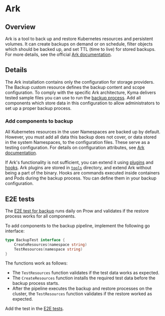 # Ark

## Overview

Ark is a tool to back up and restore Kubernetes resources and persistent volumes. It can create backups on demand or on schedule, filter objects which should be backed up, and set TTL (time to live) for stored backups. For more details, see the official [Ark documentation](https://heptio.github.io/velero/v0.9.0/).

## Details

The Ark installation contains only the configuration for storage providers. The Backup custom resource defines the backup content and scope configuration. To comply with the specific Ark architecture, Kyma delivers tested sample files you can use to run the [backup process](https://github.com/kyma-project/kyma/tree/master/docs/backup/docs). Add all components which store data in this configuration to allow administrators to set up a proper backup process.

### Add components to backup

All Kubernetes resources in the user Namespaces are backed up by default. However, you must add all data this backup does not cover, or data stored in the system Namespaces, to the configuration files. These serve as a testing configuration. For details on configuration attributes, see [Ark documentation](https://github.com/heptio/velero/blob/master/docs/api-types/backup.md).

If Ark's functionality is not sufficient, you can extend it using [plugins](https://heptio.github.io/velero/v0.10.0/plugins) and [hooks](https://heptio.github.io/velero/v0.10.0/hooks). Ark plugins are stored in [`tools`](tools/ark-plugins) directory, and extend Ark without being a part of the binary. Hooks are commands executed inside containers and Pods during the backup process. You can define them in your backup configuration.

## E2E tests

The [E2E test for backup](https://github.com/kyma-project/kyma/tree/master/tests/end-to-end/backup-restore-test) runs daily on Prow and validates if the restore process works for all components.

To add components to the backup pipeline, implement the following go interface:

```go
type BackupTest interface {
    CreateResources(namespace string)
    TestResources(namespace string)
}
```
The functions work as follows:

- The `TestResources` function validates if the test data works as expected. 
- The `CreateResources` function installs the required test data before the backup process starts.
- After the pipeline executes the backup and restore processes on the cluster, the `TestResources` function validates if the restore worked as expected.

Add the test in the [E2E tests](https://github.com/kyma-project/kyma/tree/master/tests/end-to-end/backup-restore-test).